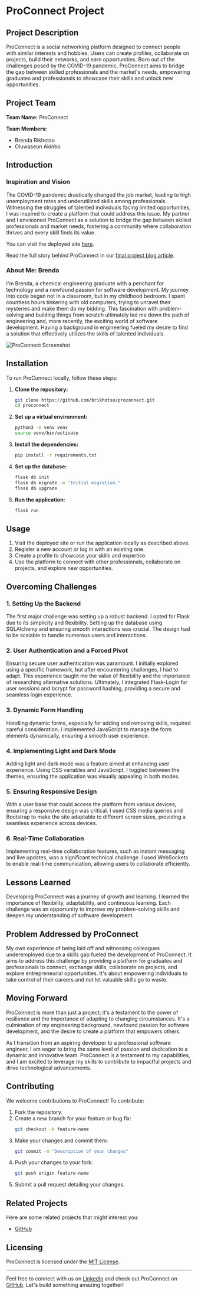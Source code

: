 # ProConnect Project

## Project Description

ProConnect is a social networking platform designed to connect people with similar interests and hobbies. Users can create profiles, collaborate on projects, build their networks, and earn opportunities. Born out of the challenges posed by the COVID-19 pandemic, ProConnect aims to bridge the gap between skilled professionals and the market's needs, empowering graduates and professionals to showcase their skills and unlock new opportunities.

## Project Team

**Team Name:** ProConnect

**Team Members:**
- Brenda Rikhotso
- Oluwaseun Akinbo

## Introduction

### Inspiration and Vision

The COVID-19 pandemic drastically changed the job market, leading to high unemployment rates and underutilized skills among professionals. Witnessing the struggles of talented individuals facing limited opportunities, I was inspired to create a platform that could address this issue. My partner and I envisioned ProConnect as a solution to bridge the gap between skilled professionals and market needs, fostering a community where collaboration thrives and every skill finds its value.

You can visit the deployed site [here](https://www.brendarikhotso.tech/).

Read the full story behind ProConnect in our [final project blog article](https://medium.com/@brenda.rikhotso/from-setback-to-startup-the-birth-of-proconnect-f67ed95809c9).

### About Me: Brenda

I'm Brenda, a chemical engineering graduate with a penchant for technology and a newfound passion for software development. My journey into code began not in a classroom, but in my childhood bedroom. I spent countless hours tinkering with old computers, trying to unravel their mysteries and make them do my bidding. This fascination with problem-solving and building things from scratch ultimately led me down the path of engineering and, more recently, the exciting world of software development. Having a background in engineering fueled my desire to find a solution that effectively utilizes the skills of talented individuals.

![ProConnect Screenshot](https://i.imgur.com/CCDlKUS.png)

## Installation

To run ProConnect locally, follow these steps:

1. **Clone the repository:**
    ```bash
    git clone https://github.com/brikhotso/proconnect.git
    cd proconnect
    ```

2. **Set up a virtual environment:**
    ```bash
    python3 -m venv venv
    source venv/bin/activate
    ```

3. **Install the dependencies:**
    ```bash
    pip install -r requirements.txt
    ```

4. **Set up the database:**
    ```bash
    flask db init
    flask db migrate -m "Initial migration."
    flask db upgrade
    ```

5. **Run the application:**
    ```bash
    flask run
    ```

## Usage

1. Visit the deployed site or run the application locally as described above.
2. Register a new account or log in with an existing one.
3. Create a profile to showcase your skills and expertise.
4. Use the platform to connect with other professionals, collaborate on projects, and explore new opportunities.

## Overcoming Challenges

### 1. Setting Up the Backend

The first major challenge was setting up a robust backend. I opted for Flask due to its simplicity and flexibility. Setting up the database using SQLAlchemy and ensuring smooth interactions was crucial. The design had to be scalable to handle numerous users and interactions.

### 2. User Authentication and a Forced Pivot

Ensuring secure user authentication was paramount. I initially explored using a specific framework, but after encountering challenges, I had to adapt. This experience taught me the value of flexibility and the importance of researching alternative solutions. Ultimately, I integrated Flask-Login for user sessions and bcrypt for password hashing, providing a secure and seamless login experience.

### 3. Dynamic Form Handling

Handling dynamic forms, especially for adding and removing skills, required careful consideration. I implemented JavaScript to manage the form elements dynamically, ensuring a smooth user experience.

### 4. Implementing Light and Dark Mode

Adding light and dark mode was a feature aimed at enhancing user experience. Using CSS variables and JavaScript, I toggled between the themes, ensuring the application was visually appealing in both modes.

### 5. Ensuring Responsive Design

With a user base that could access the platform from various devices, ensuring a responsive design was critical. I used CSS media queries and Bootstrap to make the site adaptable to different screen sizes, providing a seamless experience across devices.

### 6. Real-Time Collaboration

Implementing real-time collaboration features, such as instant messaging and live updates, was a significant technical challenge. I used WebSockets to enable real-time communication, allowing users to collaborate efficiently.

## Lessons Learned

Developing ProConnect was a journey of growth and learning. I learned the importance of flexibility, adaptability, and continuous learning. Each challenge was an opportunity to improve my problem-solving skills and deepen my understanding of software development.

## Problem Addressed by ProConnect

My own experience of being laid off and witnessing colleagues underemployed due to a skills gap fueled the development of ProConnect. It aims to address this challenge by providing a platform for graduates and professionals to connect, exchange skills, collaborate on projects, and explore entrepreneurial opportunities. It's about empowering individuals to take control of their careers and not let valuable skills go to waste.

## Moving Forward

ProConnect is more than just a project; it's a testament to the power of resilience and the importance of adapting to changing circumstances. It's a culmination of my engineering background, newfound passion for software development, and the desire to create a platform that empowers others.

As I transition from an aspiring developer to a professional software engineer, I am eager to bring the same level of passion and dedication to a dynamic and innovative team. ProConnect is a testament to my capabilities, and I am excited to leverage my skills to contribute to impactful projects and drive technological advancements.

## Contributing

We welcome contributions to ProConnect! To contribute:

1. Fork the repository.
2. Create a new branch for your feature or bug fix:
    ```bash
    git checkout -b feature-name
    ```
3. Make your changes and commit them:
    ```bash
    git commit -m "Description of your changes"
    ```
4. Push your changes to your fork:
    ```bash
    git push origin feature-name
    ```
5. Submit a pull request detailing your changes.

## Related Projects

Here are some related projects that might interest you:

- [GitHub](https://github.com/SuenAkinbo/ProConnect)

## Licensing

ProConnect is licensed under the [MIT License](LICENSE).

---

Feel free to connect with us on [LinkedIn](https://www.linkedin.com/in/brenda-rikhotso-a8747874/) and check out ProConnect on [GitHub](https://github.com/brikhotso/proconnect). Let's build something amazing together!
